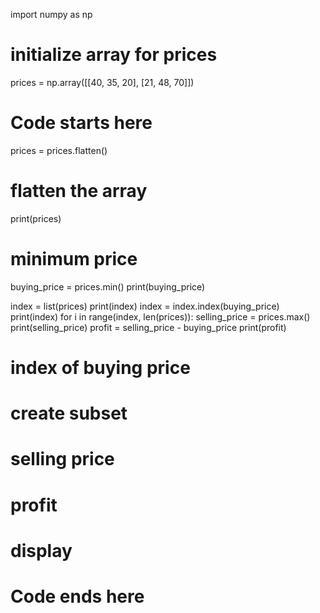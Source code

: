 import numpy as np
# initialize array for prices
prices = np.array([[40, 35, 20], [21, 48, 70]])
# Code starts here
prices = prices.flatten()
# flatten the array
print(prices)

# minimum price
buying_price = prices.min()
print(buying_price)

index = list(prices)
print(index)
index = index.index(buying_price)
print(index)
for i in range(index, len(prices)):
    selling_price =  prices.max()
print(selling_price)
profit = selling_price - buying_price
print(profit)    
# index of buying price


# create subset


# selling price


# profit

# display


# Code ends here
